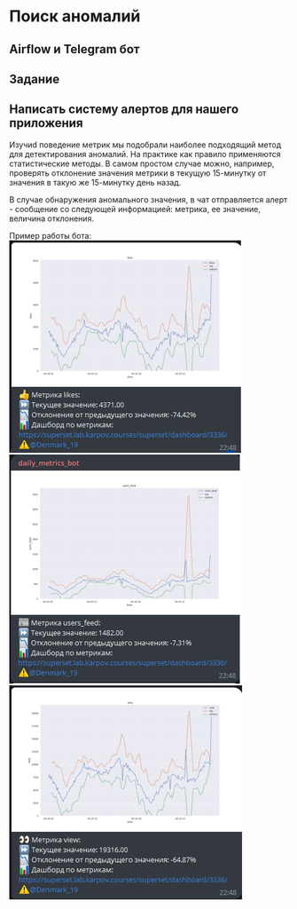 ﻿# Поиск аномалий
## Airflow и Telegram бот

## Задание
## Написать систему алертов для нашего приложения

Изучиd поведение метрик мы подобрали наиболее подходящий метод для детектирования аномалий. На практике как правило применяются статистические методы. 
В самом простом случае можно, например, проверять отклонение значения метрики в текущую 15-минутку от значения в такую же 15-минутку день назад. 

В случае обнаружения аномального значения, в чат отправляется алерт - сообщение со следующей информацией: метрика, ее значение, величина отклонения.

Пример работы бота:
![image](https://github.com/D-e-n-mark/Yandex_and_Karpov/blob/main/Karpov_simulator/6.%20%D0%9F%D0%BE%D0%B8%D1%81%D0%BA%20%D0%B0%D0%BD%D0%BE%D0%BC%D0%B0%D0%BB%D0%B8%D0%B9/likes_alert.png)
![image](https://github.com/D-e-n-mark/Yandex_and_Karpov/blob/main/Karpov_simulator/6.%20%D0%9F%D0%BE%D0%B8%D1%81%D0%BA%20%D0%B0%D0%BD%D0%BE%D0%BC%D0%B0%D0%BB%D0%B8%D0%B9/users_feed_alert.png)
![image](https://github.com/D-e-n-mark/Yandex_and_Karpov/blob/main/Karpov_simulator/6.%20%D0%9F%D0%BE%D0%B8%D1%81%D0%BA%20%D0%B0%D0%BD%D0%BE%D0%BC%D0%B0%D0%BB%D0%B8%D0%B9/views_alert.png)
